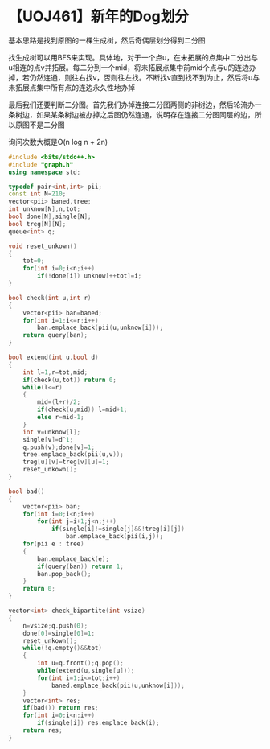 # 【UOJ461】新年的Dog划分

基本思路是找到原图的一棵生成树，然后奇偶层划分得到二分图

找生成树可以用BFS来实现。具体地，对于一个点u，在未拓展的点集中二分出与u相连的点v并拓展。每二分到一个mid，将未拓展点集中前mid个点与u的连边办掉，若仍然连通，则往右找v，否则往左找。不断找v直到找不到为止，然后将u与未拓展点集中所有点的连边永久性地办掉

最后我们还要判断二分图。首先我们办掉连接二分图两侧的非树边，然后轮流办一条树边，如果某条树边被办掉之后图仍然连通，说明存在连接二分图同层的边，所以原图不是二分图

询问次数大概是O(n log n + 2n)

```cpp
#include <bits/stdc++.h>
#include "graph.h"
using namespace std;

typedef pair<int,int> pii;
const int N=210;
vector<pii> baned,tree;
int unknow[N],n,tot;
bool done[N],single[N];
bool treg[N][N];
queue<int> q;

void reset_unkown()
{
    tot=0;
    for(int i=0;i<n;i++)
        if(!done[i]) unknow[++tot]=i;
}

bool check(int u,int r)
{
    vector<pii> ban=baned;
    for(int i=1;i<=r;i++)
        ban.emplace_back(pii(u,unknow[i]));
    return query(ban);
}

bool extend(int u,bool d)
{
    int l=1,r=tot,mid;
    if(check(u,tot)) return 0;
    while(l<=r)
    {
        mid=(l+r)/2;
        if(check(u,mid)) l=mid+1;
        else r=mid-1; 
    }
    int v=unknow[l];
    single[v]=d^1;
    q.push(v);done[v]=1;
    tree.emplace_back(pii(u,v));
    treg[u][v]=treg[v][u]=1;
    reset_unkown();
}

bool bad()
{
    vector<pii> ban;
    for(int i=0;i<n;i++)
        for(int j=i+1;j<n;j++)
            if(single[i]!=single[j]&&!treg[i][j])
                ban.emplace_back(pii(i,j));
    for(pii e : tree)
    {
        ban.emplace_back(e);
        if(query(ban)) return 1;
        ban.pop_back();
    }
    return 0;
}

vector<int> check_bipartite(int vsize)
{
    n=vsize;q.push(0);
    done[0]=single[0]=1;
    reset_unkown();
    while(!q.empty()&&tot)
    {
        int u=q.front();q.pop();
        while(extend(u,single[u]));
        for(int i=1;i<=tot;i++)
            baned.emplace_back(pii(u,unknow[i]));
    }
    vector<int> res;
    if(bad()) return res;
    for(int i=0;i<n;i++)
        if(single[i]) res.emplace_back(i);
    return res;
}
```